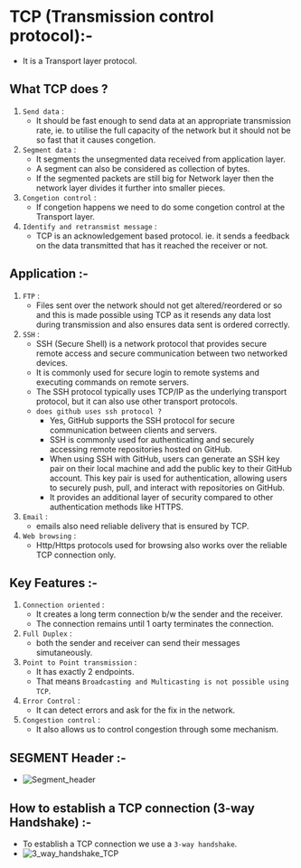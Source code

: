 # TCP (Transmission control protocol):-
- It is a Transport layer protocol.
## What TCP does ?
1. `Send data` : 
    - It should be fast enough to send data at an appropriate transmission rate, ie. to utilise the full capacity of the network but it should not be so fast that it causes congetion.
2. `Segment data` :
    - It segments the unsegmented data received from application layer.
    - A segment can also be considered as collection of bytes.
    - If the segmented packets are still big for Network layer then the network layer divides it further into smaller pieces.
3. `Congetion control` :
    - If congetion happens we need to do some congetion control at the Transport layer.
4. `Identify and retransmist message` :
    - TCP is an acknowledgement based protocol. ie. it sends a feedback on the data transmitted that has it reached the receiver or not.

## Application :-
1. `FTP` :
    - Files sent over the network should not get altered/reordered or so and this is made possible using TCP as it resends any data lost during transmission and also ensures data sent is ordered correctly.
2. `SSH` :
    - SSH (Secure Shell) is a network protocol that provides secure remote access and secure communication between two networked devices.
    - It is commonly used for secure login to remote systems and executing commands on remote servers.
    - The SSH protocol typically uses TCP/IP as the underlying transport protocol, but it can also use other transport protocols.
    - `does github uses ssh protocol ?`
        - Yes, GitHub supports the SSH protocol for secure communication between clients and servers. 
        - SSH is commonly used for authenticating and securely accessing remote repositories hosted on GitHub.
        - When using SSH with GitHub, users can generate an SSH key pair on their local machine and add the public key to their GitHub account. This key pair is used for authentication, allowing users to securely push, pull, and interact with repositories on GitHub.
        - It provides an additional layer of security compared to other authentication methods like HTTPS.
3. `Email` :
    - emails also need reliable delivery that is ensured by TCP.
4. `Web browsing` :
    - Http/Https protocols used for browsing also works over the reliable TCP connection only.

## Key Features :-
1. `Connection oriented` :
    - It creates a long term connection b/w the sender and the receiver.
    - The connection remains until 1 oarty terminates the connection.
2. `Full Duplex` :
    - both the sender and receiver can send their messages simutaneously.
3. `Point to Point transmission` :
    - It has exactly 2 endpoints.
    - That means `Broadcasting and Multicasting is not possible using TCP`.
4. `Error Control` :
    - It can detect errors and ask for the fix in the network.
5. `Congestion control` :
    -  It also allows us to control congestion through some mechanism.

## SEGMENT Header :-
- ![Segment_header](https://drive.google.com/file/d/1731xtFeqz-8rMqu3rnt8bSpOIyzddNTj/view?usp=drive_link)

## How to establish a TCP connection (3-way Handshake) :-
- To establish a TCP connection we use a `3-way handshake`.
- ![3_way_handshake_TCP](https://drive.google.com/file/d/1p3uM1Kgplu9ldxIlieflKNC-brzG0I9P/view?usp=drive_link)